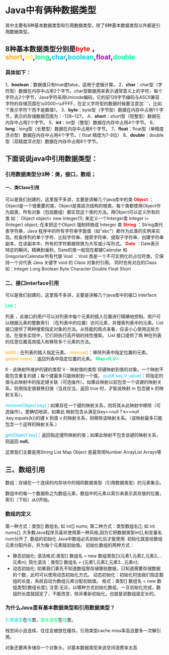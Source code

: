 # Java中有俩种数据类型

其中主要有8种基本数据类型和引用数据类型，除了8种基本数据类型以外都是引用数据类型。

## 8种基本数据类型分别是<font color='#FF0000'>byte</font> ，<font color='FFA500'>short</font>,<font color='#FFFF00'>int</font>,<font color='#00FF7F'>long</font>,<font color='#00BFFF'>char</font>,<font color='#00CED1'>boolean</font>,<font color='#9400D3'>float</font>,<font color='#00FA9A'>double</font>

### 具体如下：

 1、**boolean**：数据值只有true或false，适用于逻辑计算。
	    2、**char**：char型（字符型）数据在内存中占用2个字节。char型数据用来表示通常意义上的字符，每个字符占2个字节，Java字符采用Unicode编码，它的前128字节编码与ASCII兼容字符的存储范围在\u0000~\uFFFF，在定义字符型的数据时候要注意加 ' '，比如 '1'表示字符'1'而不是数值1， 
	    3、**byte**：byte型（字节型）数据在内存中占用1个字节，表示的存储数据范围为：-128~127。
		4、**short**：short型（短整型）数据在内存中占用2个字节。
		5、**int**：int型（整型）数据在内存中占用4个字节。
		6、**long**：long型（长整型）数据在内存中占用8个字节。
		7、**float**：float型（单精度浮点型）数据在内存中占用4个字节。（ float 精度为7-8位）
		8、**double**：double型（双精度浮点型）数据在内存中占用8个字节。

## 下面说说java中引用数据类型：

### 引用数据类型分3种：类，接口，数组；

#### 一、类Class引用 

可以是我们创建的，这里我不多讲，主要是讲解几个java库中的类 
**<font color='#FF0000'>Object</font>** ：Object是一个很重要的类，Object是类层次结构的根类，每个类都使用Object作为超类，所有对象（包括数组）都实现这个类的方法。用Object可以定义所有的类 
              如： 
              Object object= new Integer(1); 来定义一个Interger类 
               Integer i=(Integer) object;     在来把这个Object 强制转换成 Interger 类 
**<font color='#FF0000'>String</font>** ：String类代表字符串，Java 程序中的所有字符串字面值（如"abc"）都作为此类的实例来实现。检查序列的单个字符、比较字符串、搜索字符串、提取子字符串、创建字符串副本、在该副本中、所有的字符都被转换为大写或小写形式。 
<font color='#FF0000'>**Date**</font> ：Date表示特定的瞬间，精确到毫秒。Date的类一般现在都被Calendar 和GregorianCalendar所有代替 
Void ：Void 类是一个不可实例化的占位符类，它保持一个对代表 Java 关键字 void 的 Class 对象的引用。 
同时也有对应的Class如：Integer  Long  Boolean  Byte  Character  Double  Float   Short 

### 二、接口interface引用 

可以是我们创建的，这里我不多讲，主要是讲解几个java库中的接口 interface

**<font color='#00FA9A'>List</font><font color='#00FA9A'><E></font>**：

列表 ，此接口的用户可以对列表中每个元素的插入位置进行精确地控制。用户可以根据元素的整数索引 （在列表中的位置）访问元素，并搜索列表中的元素。List 接口提供了两种搜索指定对象的方法。从性能的观点来看，应该小心使用这些方法。在很多实现中，它们将执行高开销的线性搜索。 List 接口提供了两   种在列表的任意位置高效插入和移除多个元素的方法。 

<font color='FFA500'>add()</font> : 在列表的插入指定元素。 
<font color='FFA500'>remove()</font>：移除列表中指定位置的元素。 
<font color='FFA500'>get(int index)</font>：返回列表中指定位置的元素。
		**<font color='#00FA9A'>Map<K,V></font>**

K - 此映射所维护的键的类型 
       V - 映射值的类型 将键映射到值的对象。一个映射不能包含重复的键；每个键最多只能映射到一个值。 
	<font color='#00BFFF'>put(K key,V value)</font>：将指定的值与此映射中的指定键关联（可选操作）。如果此映射以前包含一个该键的映射关系，则用指定值替换旧值（当且仅当，返回 true 时，才能说映射 m 包含键 k 的映射关系）。

<font color='#00BFFF'> remove(Object key)</font>：如果存在一个键的映射关系，则将其从此映射中移除（可选操作）。更确切地讲，如果此 映射包含从满足(key==null ? k==null :key.equals(k))的键 k 到值 v 的映射关系，则移除该映射关系。（该映射最多只能包含一个这样的映射关系.） 

<font color='#00BFFF'>get(Object key)</font>：返回指定键所映射的值；如果此映射不包含该键的映射关系，则返回 **null**。

这里我们主要是用String List Map Object 是最常用Number ArrayList<E> Arrays等 

## 三、数组引用

数组：存储在一个连续的内存块中的相同数据类型（引用数据类型）的元素集合。

数组中的每一个数据称之为数组元素，数组中的元素以索引来表示其存放的位置，索引（下标）从0开始。

### 数组的定义

 第一种方式：类型[] 数组名; 如 int[] nums; 
		第二种方式：类型数组名[]; 如 int nums[];
大多数Java程序员喜欢使用第一种风格,因为它把数据类型int[],和变量名num分开了.
数组的初始化
Java中数组必先初始化后才能使用.
初始化就是给数组元素分配内存，并为每个元素赋初始值。
初始化数组的两种方式：

- 静态初始化:
语法格式:类型[] 数组名 = new 数组类型[]{元素1,元素2,元素3,...元素n};
简化语法：类型[] 数组名 = {元素1,元素2,元素3...元素n};
- 动态初始化:
如果我们事先不知道数组里存储哪些数据，只知道需要存储数据的个数，此时可以使用动态初始化方式。
动态初始化：初始化时由我们指定数组的长度，系统自动为数组元素分配初始值。
格式：类型[] 数组名 = new 数组类型[数组长度];
注意:无论，以哪种方式初始化数组，一旦初始化完成，数组的长度就固定了，不能改变，除非重新初始化。也就是说数组是定长的。

### 为什么Java里有基本数据类型和引用数据类型？

<font color='#00CED1'>引用类型</font>在<font color='#00CED1'>堆</font>里，<font color='#00FF7F'>基本类型</font>在<font color='#00FF7F'>栈</font>里。

栈空间小且连续，往往会被放在缓存。引用类型cache miss率高且要多一次解引用。

对象还要再多储存一个对象头，对基本数据类型来说空间浪费率太高